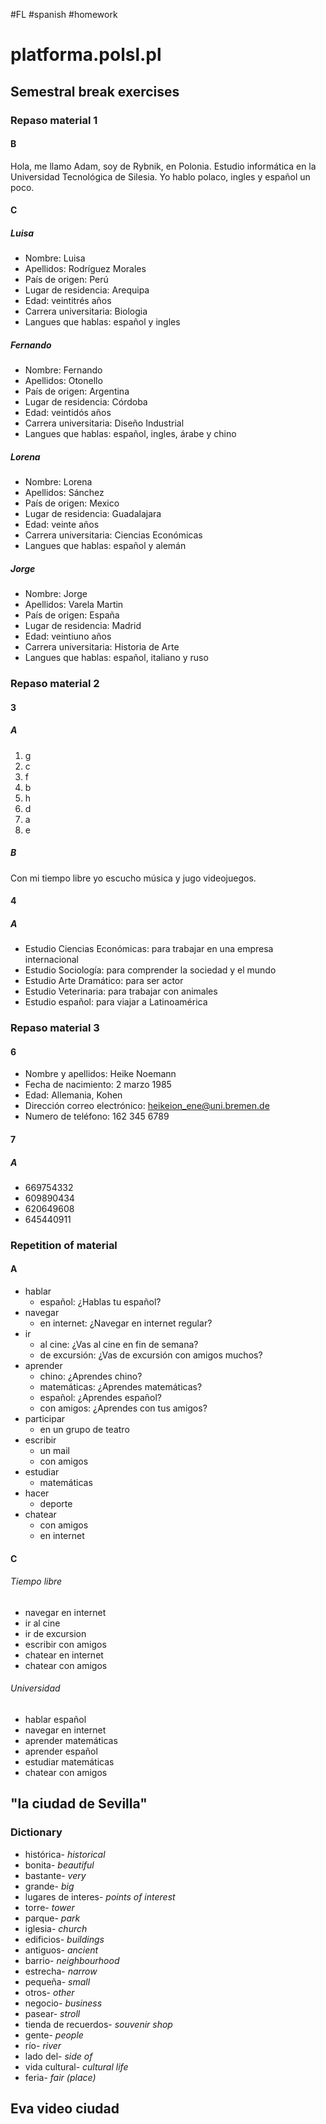 #FL #spanish #homework 

# platforma.polsl.pl
## Semestral break exercises
### Repaso material 1
#### B
Hola, me llamo Adam, soy de Rybnik, en Polonia. Estudio informática en la Universidad Tecnológica de Silesia. Yo hablo polaco, ingles y español un poco. 

#### C
##### Luisa
- Nombre: Luisa
- Apellidos: Rodríguez Morales
- País de origen: Perú
- Lugar de residencia: Arequipa
- Edad: veintitrés años
- Carrera universitaria: Biologia
- Langues que hablas: español y ingles

##### Fernando
- Nombre: Fernando
- Apellidos: Otonello
- País de origen: Argentina
- Lugar de residencia: Córdoba
- Edad: veintidós años
- Carrera universitaria: Diseño Industrial
- Langues que hablas: español, ingles, árabe y chino

##### Lorena
- Nombre: Lorena
- Apellidos: Sánchez
- País de origen: Mexico
- Lugar de residencia: Guadalajara
- Edad: veinte años
- Carrera universitaria: Ciencias Económicas
- Langues que hablas: español y alemán

##### Jorge
- Nombre: Jorge
- Apellidos: Varela Martin
- País de origen: España
- Lugar de residencia: Madrid
- Edad: veintiuno años
- Carrera universitaria: Historia de Arte 
- Langues que hablas: español, italiano y ruso

### Repaso material 2
#### 3
##### A
1. g
2. c
3. f
4. b
5. h
6. d
7. a
8. e

##### B
Con mi tiempo libre yo escucho música y jugo videojuegos.

#### 4
##### A
- Estudio Ciencias Económicas: para trabajar en una empresa internacional
- Estudio Sociología: para comprender la sociedad y el mundo
- Estudio Arte Dramático: para ser actor
- Estudio Veterinaria: para trabajar con animales
- Estudio español: para viajar a Latinoamérica

### Repaso material 3
#### 6
- Nombre y apellidos: Heike Noemann
- Fecha de nacimiento: 2 marzo 1985
- Edad: Allemania, Kohen
- Dirección correo electrónico: heikeion_ene@uni.bremen.de
- Numero de teléfono: 162 345 6789

#### 7
##### A
- 669754332
- 609890434
- 620649608
- 645440911

### Repetition of material
#### A
- hablar
	- español: ¿Hablas tu español?
- navegar
	- en internet: ¿Navegar en internet regular?
- ir
	- al cine: ¿Vas al cine en fin de semana?
	- de excursión: ¿Vas de excursión con amigos muchos?
- aprender
	- chino: ¿Aprendes chino?
	- matemáticas: ¿Aprendes matemáticas?
	- español: ¿Aprendes español?
	- con amigos: ¿Aprendes con tus amigos?
- participar
	- en un grupo de teatro
- escribir
	- un mail
	- con amigos
- estudiar
	- matemáticas
- hacer
	- deporte
- chatear
	- con amigos
	- en internet

#### C
###### Tiempo libre
- navegar en internet
- ir al cine
- ir de excursion
- escribir con amigos
- chatear en internet
- chatear con amigos

###### Universidad
- hablar español
- navegar en internet
- aprender matemáticas
- aprender español
- estudiar matemáticas
- chatear con amigos

## "la ciudad de Sevilla"
### Dictionary
- histórica- *historical*
- bonita- *beautiful*
- bastante- *very*
- grande- *big*
- lugares de interes- *points of interest*
- torre- *tower*
- parque- *park*
- iglesia- *church*
- edificios- *buildings*
- antiguos- *ancient*
- barrio- *neighbourhood*
- estrecha- *narrow*
- pequeña- *small*
- otros- *other*
- negocio- *business*
- pasear- *stroll*
- tienda de recuerdos- *souvenir shop*
- gente- *people*
- río- *river*
- lado del- *side of*
- vida cultural- *cultural life*
- feria- *fair (place)*

## Eva video ciudad